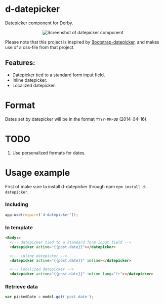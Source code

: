 # d-datepicker

Datepicker component for Derby.

<p align="center"><img src="https://raw.githubusercontent.com/icaliman/d-datepicker/gh-pages/images/datepicker-inline.png" alt="Screenshot of datepicker component"/></p>

Please note that this project is inspired by [Bootstrap-datepicker](https://github.com/eternicode/bootstrap-datepicker), and makes use of a css-file from that project.

## Features:
* Datepicker tied to a standard form input field.
* Inline datepicker.
* Localized datepicker.

# Format

Dates set by datepicker will be in the format `YYYY-MM-DD` (2014-04-16).

# TODO

1. Use personalized formats for dates.

# Usage example

First of make sure to install d-datepicker through npm `npm install d-datepicker`.

### Including

```js
app.use(require('d-datepicker'));
```
        
### In template
   
```html
<Body:>
  <!-- datepicker tied to a standard form input field -->
  <datepicker active="{{post.date}}"></datepicker>

  <!-- inline datepicker -->
  <datepicker active="{{post.date}}" inline></datepicker>

  <!-- localized datepicker -->
  <datepicker active="{{post.date}}" inline lang="fr"></datepicker>
```      
      
### Retrieve data

```js
var pickedDate = model.get('post.date');
```
